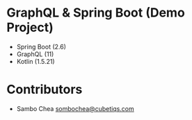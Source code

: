 # GraphQL & Spring Boot (Demo Project)
- Spring Boot (2.6)
- GraphQL (11)
- Kotlin (1.5.21)

# Contributors
- Sambo Chea <sombochea@cubetiqs.com>